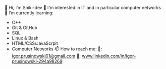 👋 Hi, I’m Sniki-dev
👀 I'm interested in IT and in particular computer networks
🌱 I’m currently learning:
- C++
- Git & GitHub 
- SQL 
- Linux & Bash
- HTML/CSS/JavaScrpit
- Computer Networks
📫 How to reach me:
📩: igor.prusinowski01@gmail.com
💬: www.linkedin.com/in/igor-prusinowski-294a98269

